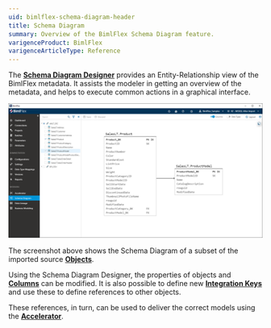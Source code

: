 ```yaml
---
uid: bimlflex-schema-diagram-header
title: Schema Diagram
summary: Overview of the BimlFlex Schema Diagram feature.
varigenceProduct: BimlFlex
varigenceArticleType: Reference
---
```

The [**Schema Diagram Designer**](xref:bimlflex-schema-diagram) provides an Entity-Relationship view of the BimlFlex metadata. It assists the modeler in getting an overview of the metadata, and helps to execute common actions in a graphical interface.

![Schema Diagram User Interface](images/schema-diagram-overview.png "Schema Diagram User Interface")

The screenshot above shows the Schema Diagram of a subset of the imported source [**Objects**](xref:bimlflex-object-editor).

Using the Schema Diagram Designer, the properties of objects and [**Columns**](xref:bimlflex-column-editor) can be modified. It is also possible to define new [**Integration Keys**](xref:bimlflex-concept-integration-keys) and use these to define references to other objects.

These references, in turn, can be used to deliver the correct models using the [**Accelerator**](xref:bimlflex-data-vault-accelerator).
